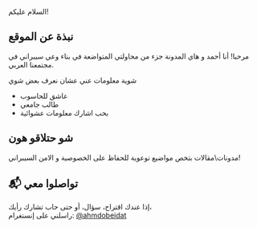 السلام عليكم!



## نبذة عن الموقع

مرحبا! أنا أحمد و هاي المدونة جزء من محاولتي المتواضعة في بناء وعي سيبراني في مجتمعنا العربي.

شوية معلومات عني عشان نعرف بعض شوي

- عاشق للحاسوب
- طالب جامعي
- بحب اشارك معلومات عشوائية

## شو حتلاقو هون

مدونات\مقالات بتخص مواضيع توعوية للحفاظ على الخصوصية و الامن السيبراني!

## 📬 تواصلوا معي
إذا عندك اقتراح، سؤال، أو حتى حاب تشارك رأيك،  
راسلني على إنستغرام: [@ahmdobeidat](https://instagram.com/ahmdobeidat)
